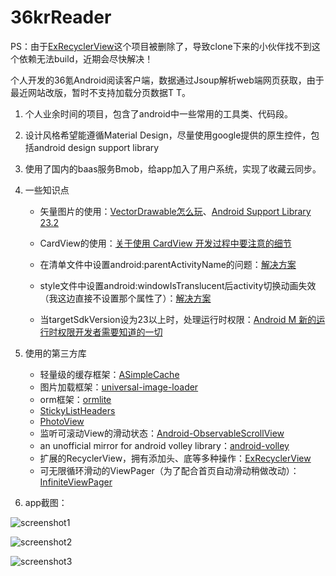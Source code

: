 36krReader
======
PS：由于[ExRecyclerView](https://github.com/tianzhijiexian/ExRecyclerView "")这个项目被删除了，导致clone下来的小伙伴找不到这个依赖无法build，近期会尽快解决！

个人开发的36氪Android阅读客户端，数据通过Jsoup解析web端网页获取，由于最近网站改版，暂时不支持加载分页数据T T。

1. 个人业余时间的项目，包含了android中一些常用的工具类、代码段。

2. 设计风格希望能遵循Material Design，尽量使用google提供的原生控件，包括android design support library

3. 使用了国内的baas服务Bmob，给app加入了用户系统，实现了收藏云同步。

4. 一些知识点

	- 矢量图片的使用：[VectorDrawable怎么玩](http://www.jianshu.com/p/456df1434739)、[Android Support Library 23.2](http://chinagdg.org/2016/03/android-support-library-23-2/)
	
	- CardView的使用：[关于使用 CardView 开发过程中要注意的细节](http://blog.feng.moe/2015/10/24/something-about-cardview-development/)

	- 在清单文件中设置android:parentActivityName的问题：[解决方案](http://blog.csdn.net/mengweiqi33/article/details/41285699)
	
	- style文件中设置android:windowIsTranslucent后activity切换动画失效（我这边直接不设置那个属性了）：[解决方案](http://blog.csdn.net/fancylovejava/article/details/39643449)

	- 当targetSdkVersion设为23以上时，处理运行时权限：[Android M 新的运行时权限开发者需要知道的一切
](http://jijiaxin89.com/2015/08/30/Android-s-Runtime-Permission/)
5. 使用的第三方库

	- 轻量级的缓存框架：[ASimpleCache](https://github.com/yangfuhai/ASimpleCache "")
	- 图片加载框架：[universal-image-loader](https://github.com/nostra13/Android-Universal-Image-Loader "")
	- orm框架：[ormlite](https://github.com/j256/ormlite-android "")
	- [StickyListHeaders](https://github.com/emilsjolander/StickyListHeaders "")
	- [PhotoView](https://github.com/chrisbanes/PhotoView "")
	- 监听可滚动View的滑动状态：[Android-ObservableScrollView](https://github.com/ksoichiro/Android-ObservableScrollView "")
	- an unofficial mirror for android volley library：[android-volley](https://github.com/mcxiaoke/android-volley "")
	- 扩展的RecyclerView，拥有添加头、底等多种操作：[ExRecyclerView](https://github.com/tianzhijiexian/ExRecyclerView "")
	- 可无限循环滑动的ViewPager（为了配合首页自动滑动稍做改动）：[InfiniteViewPager](https://github.com/antonyt/InfiniteViewPager "")

6. app截图：

![screenshot1](https://raw.githubusercontent.com/kinneyyan/36krReader/master/Screenshots/device-2015-10-29-152645.png)

![screenshot2](https://raw.githubusercontent.com/kinneyyan/36krReader/master/Screenshots/device-2015-10-29-152823.png)

![screenshot3](https://raw.githubusercontent.com/kinneyyan/36krReader/master/Screenshots/device-2015-10-29-152910.png)
